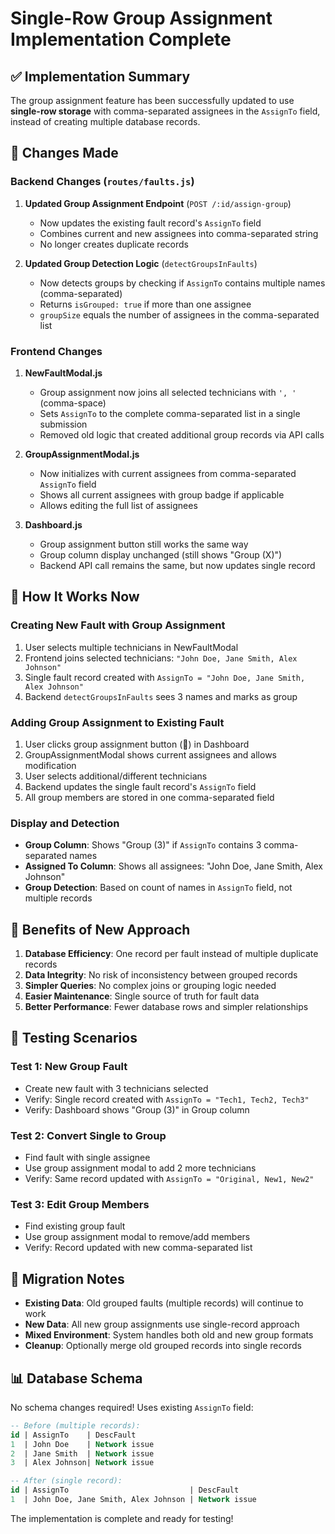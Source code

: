 # Single-Row Group Assignment Implementation Complete

## ✅ Implementation Summary

The group assignment feature has been successfully updated to use **single-row storage** with comma-separated assignees in the `AssignTo` field, instead of creating multiple database records.

## 🔧 Changes Made

### Backend Changes (`routes/faults.js`)

1. **Updated Group Assignment Endpoint** (`POST /:id/assign-group`)

   - Now updates the existing fault record's `AssignTo` field
   - Combines current and new assignees into comma-separated string
   - No longer creates duplicate records

2. **Updated Group Detection Logic** (`detectGroupsInFaults`)
   - Now detects groups by checking if `AssignTo` contains multiple names (comma-separated)
   - Returns `isGrouped: true` if more than one assignee
   - `groupSize` equals the number of assignees in the comma-separated list

### Frontend Changes

1. **NewFaultModal.js**

   - Group assignment now joins all selected technicians with `', '` (comma-space)
   - Sets `AssignTo` to the complete comma-separated list in a single submission
   - Removed old logic that created additional group records via API calls

2. **GroupAssignmentModal.js**

   - Now initializes with current assignees from comma-separated `AssignTo` field
   - Shows all current assignees with group badge if applicable
   - Allows editing the full list of assignees

3. **Dashboard.js**
   - Group assignment button still works the same way
   - Group column display unchanged (still shows "Group (X)")
   - Backend API call remains the same, but now updates single record

## 🎯 How It Works Now

### Creating New Fault with Group Assignment

1. User selects multiple technicians in NewFaultModal
2. Frontend joins selected technicians: `"John Doe, Jane Smith, Alex Johnson"`
3. Single fault record created with `AssignTo = "John Doe, Jane Smith, Alex Johnson"`
4. Backend `detectGroupsInFaults` sees 3 names and marks as group

### Adding Group Assignment to Existing Fault

1. User clicks group assignment button (👥) in Dashboard
2. GroupAssignmentModal shows current assignees and allows modification
3. User selects additional/different technicians
4. Backend updates the single fault record's `AssignTo` field
5. All group members are stored in one comma-separated field

### Display and Detection

- **Group Column**: Shows "Group (3)" if `AssignTo` contains 3 comma-separated names
- **Assigned To Column**: Shows all assignees: "John Doe, Jane Smith, Alex Johnson"
- **Group Detection**: Based on count of names in `AssignTo` field, not multiple records

## 🚀 Benefits of New Approach

1. **Database Efficiency**: One record per fault instead of multiple duplicate records
2. **Data Integrity**: No risk of inconsistency between grouped records
3. **Simpler Queries**: No complex joins or grouping logic needed
4. **Easier Maintenance**: Single source of truth for fault data
5. **Better Performance**: Fewer database rows and simpler relationships

## 🧪 Testing Scenarios

### Test 1: New Group Fault

- Create new fault with 3 technicians selected
- Verify: Single record created with `AssignTo = "Tech1, Tech2, Tech3"`
- Verify: Dashboard shows "Group (3)" in Group column

### Test 2: Convert Single to Group

- Find fault with single assignee
- Use group assignment modal to add 2 more technicians
- Verify: Same record updated with `AssignTo = "Original, New1, New2"`

### Test 3: Edit Group Members

- Find existing group fault
- Use group assignment modal to remove/add members
- Verify: Record updated with new comma-separated list

## 🔄 Migration Notes

- **Existing Data**: Old grouped faults (multiple records) will continue to work
- **New Data**: All new group assignments use single-record approach
- **Mixed Environment**: System handles both old and new group formats
- **Cleanup**: Optionally merge old grouped records into single records

## 📊 Database Schema

No schema changes required! Uses existing `AssignTo` field:

```sql
-- Before (multiple records):
id | AssignTo    | DescFault
1  | John Doe    | Network issue
2  | Jane Smith  | Network issue
3  | Alex Johnson| Network issue

-- After (single record):
id | AssignTo                           | DescFault
1  | John Doe, Jane Smith, Alex Johnson | Network issue
```

The implementation is complete and ready for testing!
